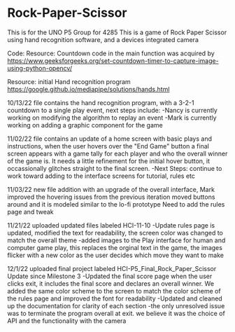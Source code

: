 # Rock-Paper-Scissor
This is for the UNO P5 Group for 4285
This is a game of Rock Paper Scissor using hand recognition software, and a devices integrated camera

Code:
Resource: Countdown code in the main function was acquired by
https://www.geeksforgeeks.org/set-countdown-timer-to-capture-image-using-python-opencv/

Resource: initial Hand recognition program
https://google.github.io/mediapipe/solutions/hands.html

10/13/22 file contains the hand recognition program, with a 3-2-1 countdown to a single play event, next steps include:
  -Nancy is currently working on modifying the algorithm to replay an event
  -Mark is currently working on adding a graphic component for the game

11/02/22 file contains an update of a home screen with basic plays and instructions, when the user hovers over
  the "End Game" button a final screen appears with a game tally for each player and who the overall winner
  of the game is.
  It needs a little refinement for the initial hover button, it occassionally glitches straight to the final
  screen. 
  -Next Steps: continue to work toward adding to the interface screens for tutorial, rules etc

11/03/22 new file addition with an upgrade of the overall interface, Mark improved the hovering issues from the previous iteration
  moved buttons around and it is modeled similar to the lo-fi prototype
  Need to add the rules page and tweak
  
11/21/22 uploaded updated files labeled HCI-11-10 
  -Update rules page is updated, modified the text for readability, the screen color was changed to match the overall theme
  -added images to the Play interface for human and computer game play, this replaces the orginal text in the game, the images flicker with a new color as the user decides which move they want to make

12/1/22 uploaded final project labeled HCI-P5_Final_Rock_Paper_Scissor
Update since Milestone 3 
  -Updated the final score page when the user clicks exit, it includes the final score and declares an overall winner. We added the same color scheme to the screen to match the color scheme of the rules page and improved the font for readability
  -Updated and cleaned up the documentation for clarity of each section
  -the only unresolved issue was to terminate the program overall at exit. we believe it was the choice of API and the functionality with the camera
  
  

